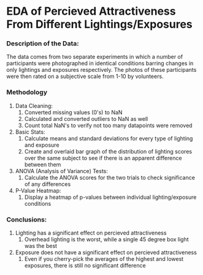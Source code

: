# EDA of Percieved Attractiveness From Different Lightings/Exposures

### Description of the Data:
The data comes from two separate experiments in which a number of participants were photographed in identical conditions barring changes in only lightings and exposures respectively. The photos of these participants were then rated on a subjective scale from 1-10 by volunteers.

### Methodology
1. Data Cleaning:
    1. Converted missing values (0's) to NaN
    1. Calculated and converted outliers to NaN as well
    1. Count total NaN's to verify not too many datapoints were removed
1. Basic Stats:
    1. Calculate means and standard deviations for every type of lighting and exposure
    1. Create and overlaid bar graph of the distribution of lighting scores over the same subject to see if there is an apparent difference between them
1. ANOVA (Analysis of Variance) Tests:
    1. Calculate the ANOVA scores for the two trials to check significance of any differences
1. P-Value Heatmap:
    1. Display a heatmap of p-values between individual lighting/exposure conditions

### Conclusions:
1. Lighting has a significant effect on percieved attractiveness
    1. Overhead lighting is the worst, while a single 45 degree box light was the best
1. Exposure does not have a significant effect on percieved attractiveness
    1. Even if you cherry-pick the averages of the highest and lowest exposures, there is still no significant difference